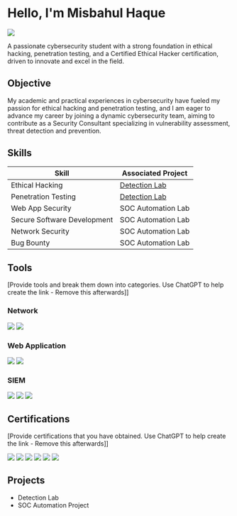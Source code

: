 # Hello, I'm Misbahul Haque
<a href="www.linkedin.com/in/misbahulhaque-profile"><img src="https://img.shields.io/badge/-LinkedIn-0072b1?&style=for-the-badge&logo=linkedin&logoColor=white" /></a>

A passionate cybersecurity student with a strong foundation in ethical hacking, penetration testing, and a Certified Ethical Hacker certification, driven to innovate and excel in the field.

## Objective

My academic and practical experiences in cybersecurity have fueled my passion for ethical hacking and penetration testing, and I am eager to advance my career by joining a dynamic cybersecurity team, aiming to contribute as a Security Consultant specializing in vulnerability assessment, threat detection and prevention.

## Skills

| Skill                                         | Associated Project         |
|-----------------------------------------------|----------------------------|
| Ethical Hacking                               | <a href="https://google.com">Detection Lab</a>|
| Penetration Testing                           | <a href="https://google.com">Detection Lab</a>|
| Web App Security                              | SOC Automation Lab|
| Secure Software Development                   | SOC Automation Lab|
| Network Security                              | SOC Automation Lab|
| Bug Bounty                                    | SOC Automation Lab|

## Tools
[Provide tools and break them down into categories. Use ChatGPT to help create the link - Remove this afterwards]]

### Network
<div>
    <img src="https://img.shields.io/badge/-Wireshark-1679A7?&style=for-the-badge&logo=Wireshark&logoColor=white" />
    <img src="https://img.shields.io/badge/-Nmap-000000?&style=for-the-badge&logo=Nmap&logoColor=white" />
</div>

### Web Application
<div>
    <img src="https://img.shields.io/badge/-SQL%20Injection-1679A7?&style=for-the-badge&logo=MySQL&logoColor=white" />
    <img src="https://img.shields.io/badge/-Velociraptor-4B275F?&style=for-the-badge&logo=Velociraptor&logoColor=white" />
</div>

### SIEM
<div>
    <img src="https://img.shields.io/badge/-Microsoft_Sentinel-0078D4?&style=for-the-badge&logo=Microsoft&logoColor=white" />
    <img src="https://img.shields.io/badge/-Splunk-000000?&style=for-the-badge&logo=Splunk&logoColor=white" />
    <img src="https://img.shields.io/badge/-Elastic-005571?&style=for-the-badge&logo=Elastic&logoColor=white" />
</div>

## Certifications
[Provide certifications that you have obtained. Use ChatGPT to help create the link - Remove this afterwards]]
<div>
<img src="https://img.shields.io/badge/-CEH-4D4D4D?&style=for-the-badge&logo=EC-Council&logoColor=white" />
<img src="https://img.shields.io/badge/-Security%2B-FF0000?&style=for-the-badge&logo=CompTIA&logoColor=white" />
<img src="https://img.shields.io/badge/-Network%2B-007ACC?&style=for-the-badge&logo=CompTIA&logoColor=white" />
<img src="https://img.shields.io/badge/-A%2B-4D4D4D?&style=for-the-badge&logo=CompTIA&logoColor=white" />
<img src="https://img.shields.io/badge/-CDSA-006400?&style=for-the-badge&logoColor=white" />
<img src="https://img.shields.io/badge/-CCD-000080?&style=for-the-badge&logoColor=white" />
</div>

## Projects
- Detection Lab
- SOC Automation Project
